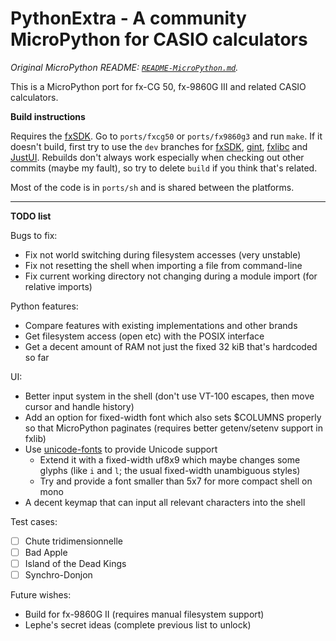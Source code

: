 # PythonExtra - A community MicroPython for CASIO calculators

*Original MicroPython README: [`README-MicroPython.md`](README-MicroPython.md).*

This is a MicroPython port for fx-CG 50, fx-9860G III and related CASIO calculators.

**Build instructions**

Requires the [fxSDK](/Lephenixnoir/fxsdk). Go to `ports/fxcg50` or `ports/fx9860g3` and run `make`. If it doesn't build, first try to use the `dev` branches for [fxSDK](/Lephenixnoir/fxSDK), [gint](/Lephenixnoir/gint), [fxlibc](/Lephenixnoir/fxlib) and [JustUI](/Lephenixnoir/JustUI). Rebuilds don't always work especially when checking out other commits (maybe my fault), so try to delete `build` if you think that's related.

Most of the code is in `ports/sh` and is shared between the platforms.

---

**TODO list**

Bugs to fix:
- Fix not world switching during filesystem accesses (very unstable)
- Fix not resetting the shell when importing a file from command-line
- Fix current working directory not changing during a module import (for
  relative imports)

Python features:
- Compare features with existing implementations and other brands
- Get filesystem access (open etc) with the POSIX interface
- Get a decent amount of RAM not just the fixed 32 kiB that's hardcoded so far

UI:
- Better input system in the shell (don't use VT-100 escapes, then move cursor
  and handle history)
- Add an option for fixed-width font which also sets $COLUMNS properly so that
  MicroPython paginates (requires better getenv/setenv support in fxlib)
- Use [unicode-fonts](/Lephenixnoir/unicode-fonts) to provide Unicode support
  * Extend it with a fixed-width uf8x9 which maybe changes some glyphs (like
    `i` and `l`; the usual fixed-width unambiguous styles)
  * Try and provide a font smaller than 5x7 for more compact shell on mono
- A decent keymap that can input all relevant characters into the shell

Test cases:
- [ ] Chute tridimensionnelle
- [ ] Bad Apple
- [ ] Island of the Dead Kings
- [ ] Synchro-Donjon

Future wishes:
- Build for fx-9860G II (requires manual filesystem support)
- Lephe's secret ideas (complete previous list to unlock)
